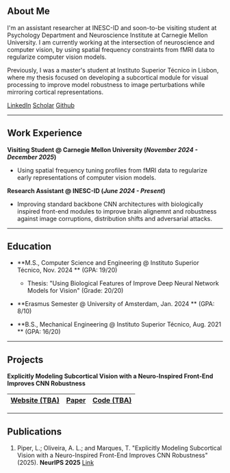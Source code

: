 ## **About Me**

I'm an assistant researcher at INESC-ID and soon-to-be visiting student at Psychology Department and Neuroscience Institute at Carnegie Mellon University. I am currently working at the intersection of neuroscience and computer vision, by using spatial frequency constraints from fMRI data to regularize computer vision models.

Previously, I was a master's student at Instituto Superior Técnico in Lisbon, where my thesis focused on developing a subcortical module for visual processing to improve model robustness to image perturbations while mirroring cortical representations.

[LinkedIn](https://www.linkedin.com/in/lucas-piper/) [Scholar](https://scholar.google.com/citations?user=0s2P6TAAAAAJ) [Github](https://github.com/lucaspiper99)

---

## **Work Experience**

**Visiting Student @ Carnegie Mellon University (_November 2024 - December 2025_)**
- Using spatial frequency tuning profiles from fMRI data to regularize early representations of computer vision models.

**Research Assistant @ INESC-ID (_June 2024 - Present_)**
- Improving standard backbone CNN architectures with biologically inspired front-end modules to improve brain alignemnt and robustness against image corruptions, distribution shifts and adversarial attacks.

---

## **Education**

- **M.S., Computer Science and Engineering	@ Instituto Superior Técnico, Nov. 2024 ** (GPA: 19/20)
  - Thesis: "Using Biological Features of Improve Deep Neural Network Models for Vision" (Grade: 20/20)

- **Erasmus Semester @ University of Amsterdam, Jan. 2024 ** (GPA: 8/10)

- **B.S., Mechanical Engineering @ Instituto Superior Técnico, Aug. 2021 ** (GPA: 16/20)

---
## **Projects**

**Explicitly Modeling Subcortical Vision with a Neuro-Inspired Front-End Improves CNN Robustness**

|[Website (TBA)](#) | [Paper](https://arxiv.org/abs/2506.03089) | [Code (TBA)](#) |
|-------------------|-------------------------------------------|-----------------|

---

## **Publications**

1. Piper, L.; Oliveira, A. L.; and Marques, T. "Explicitly Modeling Subcortical Vision with a Neuro-Inspired Front-End Improves CNN Robustness" (2025). **NeurIPS 2025** [Link](https://arxiv.org/abs/2506.03089)
